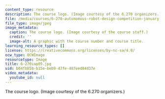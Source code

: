 ```yaml
---
content_type: resource
description: The course logo. (Image courtesy of the 6.270 organizers.)
file: /media/courses/6-270-autonomous-robot-design-competition-january-iap-2005/b04fbb5bb15ebeb947fe487eed84d37e_6-270iap05.jpg
file_type: image/jpeg
image_metadata:
  caption: The course logo. (Image courtesy of the course staff.)
  credit: ''
  image-alt: A graphic with the course number and course title.
learning_resource_types: []
license: https://creativecommons.org/licenses/by-nc-sa/4.0/
ocw_type: OCWImage
resourcetype: Image
title: 6-270iap05.jpg
uid: b04fbb5b-b15e-beb9-47fe-487eed84d37e
video_metadata:
  youtube_id: null
---
```

The course logo. (Image courtesy of the 6.270 organizers.)
